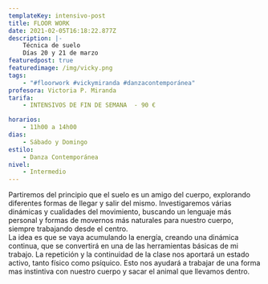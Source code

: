 ```yaml
---
templateKey: intensivo-post
title: FLOOR WORK
date: 2021-02-05T16:18:22.877Z
description: |-
    Técnica de suelo
    Días 20 y 21 de marzo
featuredpost: true
featuredimage: /img/vicky.png
tags:
    - "#floorwork #vickymiranda #danzacontemporánea"
profesora: Victoria P. Miranda
tarifa:
    - INTENSIVOS DE FIN DE SEMANA  - 90 €

horarios:
    - 11h00 a 14h00
dias:
    - Sábado y Domingo
estilo:
    - Danza Contemporánea
nivel:
    - Intermedio
---
```


<!--StartFragment-->

Partiremos del principio que el suelo es un amigo del cuerpo, explorando diferentes formas de llegar y salir del mismo. Investigaremos várias dinámicas y cualidades del movimiento, buscando un lenguaje más personal y formas de movernos más naturales para nuestro cuerpo, siempre trabajando desde el centro.\
La idea es que se vaya acumulando la energía, creando una dinámica continua, que se convertirá en una de las herramientas básicas de mi trabajo. La repetición y la continuidad de la clase nos aportará un estado activo, tanto físico como psíquico. Esto nos ayudará a trabajar de una forma mas instintiva con nuestro cuerpo y sacar el animal que llevamos dentro.

<!--EndFragment-->
